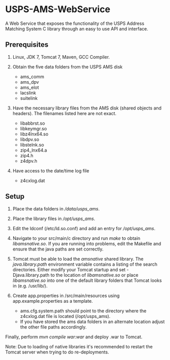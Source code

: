 USPS-AMS-WebService
===================

A Web Service that exposes the functionality of the USPS Address Matching System C library through an easy to use API and interface.

Prerequisites
-------------

1. Linux, JDK 7, Tomcat 7, Maven, GCC Compiler.

1.  Obtain the five data folders from the USPS AMS disk
    * ams_comm
    * ams_dpv
    * ams_elot
    * lacslink
    * suitelink

1. Have the necessary library files from the AMS disk (shared objects and headers).
   The filenames listed here are not exact.
    * libabbrst.so
    * libkeymgr.so
    * libz4lnx64.so
    * libdpv.so
    * libstelnk.so
    * zip4_lnx64.a
    * zip4.h
    * z4dpv.h

1. Have access to the date/time log file
    * z4cxlog.dat

Setup
-----

1. Place the data folders in */data/usps_ams*.

1. Place the library files in */opt/usps_ams*.

1. Edit the ldconf (/etc/ld.so.conf) and add an entry for */opt/usps_ams*.

1. Navigate to your src/main/c directory and run *make* to obtain *libamsnative.so*. If you
   are running into problems, edit the Makefile and ensure that the java paths are set correctly.

1. Tomcat must be able to load the *amsnative* shared library.
The *java.library.path* environment variable contains a listing of the search directories.
Either modify your Tomcat startup and set -Djava.library.path to the location of *libamsnative.so* or place
*libamsnative.so* into one of the default library folders that Tomcat looks in (e.g. /usr/lib/).

1. Create app.properties in /src/main/resources using app.example.properties as a template.

    * ams.cfg.system.path should point to the directory where the z4cxlog.dat file is located (/opt/usps_ams).
    * If you have stored the ams data folders in an alternate location adjust the other file paths accordingly.
    
Finally, perform *mvn compile war:war* and deploy .war to Tomcat.

Note: Due to loading of native libraries it's recommended to restart the Tomcat server when trying to do re-deployments.

